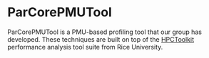 # ParCorePMUTool

ParCorePMUTool is a PMU-based profiling tool that our group has developed. These techniques are built on top of the [HPCToolkit](https://github.com/HPCToolkit/hpctoolkit) performance analysis tool suite from Rice University.


